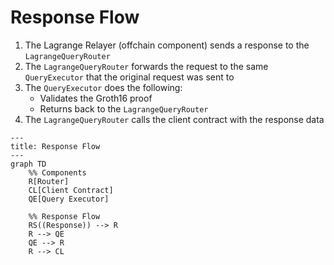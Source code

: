 # Response Flow

1. The Lagrange Relayer (offchain component) sends a response to the `LagrangeQueryRouter`
2. The `LagrangeQueryRouter` forwards the request to the same `QueryExecutor` that the original request was sent to
3. The `QueryExecutor` does the following:
    * Validates the Groth16 proof
    * Returns back to the `LagrangeQueryRouter`
4. The `LagrangeQueryRouter` calls the client contract with the response data

```mermaid
---
title: Response Flow
---
graph TD
    %% Components
    R[Router]
    CL[Client Contract]
    QE[Query Executor]

    %% Response Flow
    RS((Response)) --> R
    R --> QE
    QE --> R
    R --> CL
```